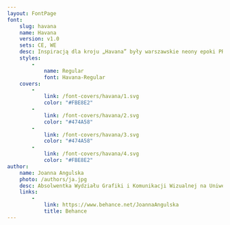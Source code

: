 ```yaml
---
layout: FontPage
font:
    slug: havana
    name: Havana
    version: v1.0
    sets: CE, WE
    desc: Inspiracją dla kroju „Havana” były warszawskie neony epoki PRL-u. Projekt zwiera w sobie finezyjność, dbałość o szczegóły i spójność formy, jaką charakteryzowały projekty literniczne tamtego czasu. Poszczególne kształty liter zaczerpnięte są bezpośrednio z neonów, tak jak „K” i „m” z neonu „Kosmetyki” czy litera „t” z neonu „Mister”. Nazwa kroju pochodzi od nazwy nieistniejącej kawiarni „Havana” przy ul. Słowackiego.
    styles:
        -
            name: Regular
            font: Havana-Regular
    covers:
        -
            link: /font-covers/havana/1.svg
            color: "#FBE8E2"
        -
            link: /font-covers/havana/2.svg
            color: "#474A58"
        -
            link: /font-covers/havana/3.svg
            color: "#474A58"
        -
            link: /font-covers/havana/4.svg
            color: "#FBE8E2"
author:
    name: Joanna Angulska
    photo: /authors/ja.jpg
    desc: Absolwentka Wydziału Grafiki i Komunikacji Wizualnej na Uniwersytecie Artystycznym w Poznaniu. Zajmuję się projektowaniem logotypów, składem tekstu i szeroko pojętym brandingiem. Uczestniczka i wykładowczymi konferencji „Plaster” w Toruniu oraz „Typolub” w Lublinie.
    links:
        -
            link: https://www.behance.net/JoannaAngulska
            title: Behance
---
```

